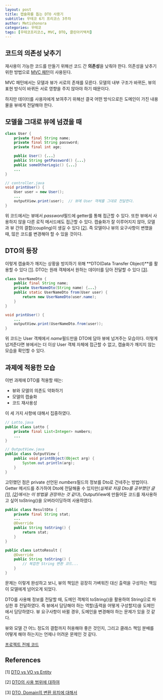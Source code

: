 ```yaml
---
layout: post
title: 캡슐화를 돕는 DTO 사용기
subtitle: 우테코 6기 프리코스 3주차
author: Metishonora
categories: 우테코
tags: [우테코프리코스, MVC, DTO, 클린아키텍처]
---
```


## 코드의 의존성 낮추기
재사용이 가능한 코드를 만들기 위해선 코드 간 **의존성**을 낮춰야 한다.
의존성을 낮추기 위한 방법으로 [MVC 패턴](/우테코/2023/11/07/1-woowacourse-pre3-mvc)이 사용된다.

MVC 패턴에서는 모델과 뷰가 서로의 존재를 모른다.
모델의 내부 구조가 바뀌든, 뷰의 표현 방식이 바뀌든 서로 영향을 주지 않아야 하기 때문이다.

하지만 데이터를 사용자에게 보여주기 위해선 결국 어떤 방식으로든
도메인이 가진 내용물을 뷰에게 전달해야 한다.

## 모델을 그대로 뷰에 넘겼을 때
```java
class User {
	private final String name;
	private final String password;
	private final int age;

	public User() {...}
	public String getPassword() {...}
	public someOtherLogic() {...}
	...
}

// controller.java
void printUser() {
	User user = new User();
	...
	outputView.print(user);  // 뷰에 User 객체를 그대로 전달한다.
}
```
위 코드에서는 뷰에서 *password*필드에 getter를 통해 접근할 수 있다.
또한 뷰에서 사용하지 않을 다른 로직 메서드에도 접근할 수 있다.
캡슐화가 잘 이루어지지 않아, 모델과 뷰 간의 결합(coupling)이 생길 수 있다 [[2]].
즉 모델이나 뷰의 요구사항이 변했을 때, 많은 코드를 변경해야 할 수 있을 것이다.

## DTO의 등장
이렇게 캡슐화가 깨지는 상황을 방지하기 위해 **DTO(Data Transfer Object)**를 활용할 수 있다 [[1]].
DTO는 원래 객체에서 원하는 데이터를 담아 전달할 수 있다 [[3]].
```java
class UserNameDto {
	public final String name;
	private UserNameDto(String name) {...}
	public static UserNameDto from(User user) {
		return new UserNameDto(user.name);
	}
}

void printUser() {
	...
	outputView.print(UserNameDto.from(user));
}
```
위 코드는 User 객체에서 *name*필드만을 DTO에 담아 뷰에 넘겨주는 모습이다.
이렇게 넘겨준다면 뷰에서는 더 이상 User 객체 자체에 접근할 수 없고,
캡슐화가 깨지지 않는 모습을 확인할 수 있다.

## 과제에 적용한 모습
이번 과제에 DTO를 적용할 때는:
- 뷰와 모델의 의존도 약화하기
- 모델의 캡슐화
- 코드 재사용성

이 세 가지 사항에 대해서 집중하였다.
```java
// Lotto.java
public class Lotto {
	private final List<Integer> numbers;
	...
}

// OutputView.java
public class OutputView {
	public void printObject(Object arg) {
		System.out.println(arg);
	}
}
```
고민했던 점은 private 선언된 *numbers*필드의 정보를 Dto로 건네주는 방법이다.
Getter 메서드를 추가하여 Dto에 전달해줄 수 있지만(*실제로 처음 Dto를 공부했던 글[[1]], [[2]]에서는 이 방법을 권장하는 것 같다*),
OutputView에 만들어둔 코드를 재사용하고 싶어 toString()을 오버라이딩하여 사용하였다.
```java
public class ResultDto {
	private final String stat;
	...
	@Override
	public String toString() {
		return stat;
	}
}

public class LottoResult {
	@Override
	public String toString() {
		// 복잡한 String 변환 코드...
	}
}
```
문제는 이렇게 완성하고 보니, 뷰의 책임은 굉장히 가벼워진 대신 출력을 구성하는 책임이 모델에게 넘어오게 되었다.

DTO를 사용해 정보를 전달할 때,
도메인 객체의 toString()을 활용하여 String으로 파싱한 후 전달하였다.
즉 뷰에서 담당해야 하는 역할(출력을 어떻게 구성할지)을 도메인에서 담당하였다.
뷰 요구사항이 바뀔 경우, 도메인을 변경해야 하는 문제가 있을 것 같다.

뷰와 모델 간 어느 정도의 결합까지 허용해야 좋은 것인지,
그리고 클래스 책임 분배를 어떻게 해야 하는지는 언제나 어려운 문제인 것 같다.

[프로젝트 전체 코드](https://github.com/metishonora/java-lotto-6)

## References
\[1] [DTO vs VO vs Entity](https://tecoble.techcourse.co.kr/post/2021-05-16-dto-vs-vo-vs-entity)

\[2] [DTO의 사용 범위에 대하여](https://tecoble.techcourse.co.kr/post/2021-04-25-dto-layer-scope)

\[3] [DTO, Domain의 변환 위치에 대해서](https://www.mainfn.dev/DTO,%20DOMAIN%20%EB%B3%80%ED%99%98%20%EC%9C%84%EC%B9%98%20%EB%B0%8F%20%EA%B0%81%20%EB%B0%A9%EB%B2%95%EC%9D%98%20%EC%9E%A5%EB%8B%A8%EC%A0%90%EC%97%90%20%EB%8C%80%ED%95%9C%20%EC%83%9D%EA%B0%81)

[1]: https://tecoble.techcourse.co.kr/post/2021-05-16-dto-vs-vo-vs-entity
[2]: https://tecoble.techcourse.co.kr/post/2021-04-25-dto-layer-scope
[3]: https://www.mainfn.dev/DTO,%20DOMAIN%20%EB%B3%80%ED%99%98%20%EC%9C%84%EC%B9%98%20%EB%B0%8F%20%EA%B0%81%20%EB%B0%A9%EB%B2%95%EC%9D%98%20%EC%9E%A5%EB%8B%A8%EC%A0%90%EC%97%90%20%EB%8C%80%ED%95%9C%20%EC%83%9D%EA%B0%81